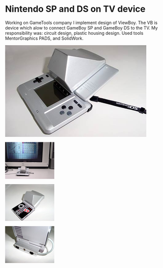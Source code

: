 # Nintendo SP and DS on TV device

Working on GameTools company I implement design of ViewBoy. The VB is device which alow to connect GameBoy SP and GameBoy DS to the TV.
My responsibility was: circuit design, plastic housing design. Used tools MentorGraphics PADS, and SolidWork.

![View Body - DS version](/projects/view_boy/060502_8.jpg)

![View Body - On TV](/projects/view_boy/viewboy2-3645.jpg)

![View Body - SP Version](/projects/view_boy/viewboy21-3647.jpg)

![View Body - SP Version Connectors](/projects/view_boy/viewboy23-3649.jpg)
